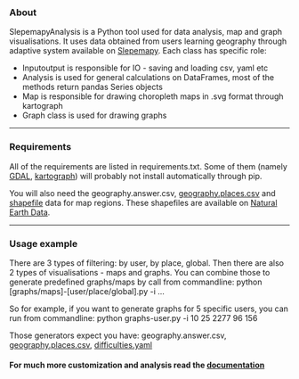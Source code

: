 ### About
SlepemapyAnalysis is a Python tool used for data analysis, map and graph visualisations. It uses data obtained from users learning geography through adaptive system available on [Slepemapy](http://www.slepemapy.cz). Each class has specific role:

* Inputoutput is responsible for IO - saving and loading csv, yaml etc
* Analysis is used for general calculations on DataFrames, most of the methods return pandas Series objects
* Map is responsible for drawing choropleth maps in .svg format through kartograph
* Graph class is used for drawing graphs

------

### Requirements
All of the requirements are listed in requirements.txt. Some of them (namely [GDAL](https://pypi.python.org/pypi/GDAL/), [kartograph](http://kartograph.org/docs/kartograph.py/)) will probably not install automatically through pip. 

You will also need the geography.answer.csv, [geography.places.csv](../master/data/geography.places.csv) and [shapefile](../master/data/ne_110m_admin_1_countries) data for map regions. These shapefiles are available on [Natural Earth Data](http://www.naturalearthdata.com/).

------

### Usage example
There are 3 types of filtering: by user, by place, global. Then there are also 2 types of visualisations - maps and graphs. You can combine those to generate predefined graphs/maps by call from commandline:
python [graphs/maps]-[user/place/global].py -i <id1> <id2> ... <idn>

So for example, if you want to generate graphs for 5 specific users, you can run from commandline:
python graphs-user.py -i 10 25 2277 96 156

Those generators expect you have: geography.answer.csv, [geography.places.csv](../master/data/geography.places.csv), [difficulties.yaml](../master/data/difficuties.yaml)


#### For much more customization and analysis read the [documentation](../master/documentation/html/index.html)